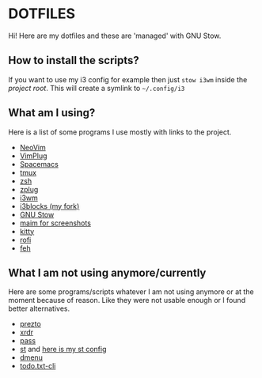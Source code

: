 # DOTFILES

Hi! Here are my dotfiles and these are 'managed' with GNU Stow.

## How to install the scripts?

If you want to use my i3 config for example then just `stow i3wm` inside the
*project root*. This will create a symlink to `~/.config/i3`

## What am I using?

Here is a list of some programs I use mostly with links to the project.

* [NeoVim](https://www.neovim.io)
* [VimPlug](https://github.com/junegunn/vim-plug)
* [Spacemacs](http://spacemacs.org/)
* [tmux](https://github.com/tmux/tmux)
* [zsh](https://www.zsh.org)
* [zplug](https://github.com/zplug/zplug)
* [i3wm](https://github.com/i3/i3)
* [i3blocks (my fork)](https://github.com/zeljkobekcic/i3blocks)
* [GNU Stow](https://www.gnu.org/software/stow/)
* [maim for screenshots](https://github.com/naelstrof/maim)
* [kitty](https://github.com/kovidgoyal/kitty)
* [rofi](https://github.com/davatorium/rofi)
* [feh](https://feh.finalrewind.org/)

## What I am not using anymore/currently

Here are some programs/scripts whatever I am not using anymore or at the
moment because of reason. Like they were not usable enough or I found better
alternatives.

* [prezto](https://github.com/sorin-ionescu/prezt)
* [xrdr](https://github.com/pschmitt/xrdr)
* [pass](https://www.passwordstore.org) 
* [st](https://st.suckless.org) and [here is my st config](https://github.com/zeljkobekcic/st) 
* [dmenu](https://tools.suckless.org/dmenu/) 
* [todo.txt-cli](https://github.com/todotxt/todo.txt-cli) 

